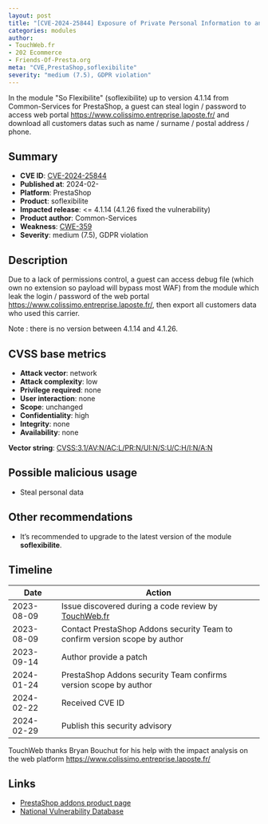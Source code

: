 ```yaml
---
layout: post
title: "[CVE-2024-25844] Exposure of Private Personal Information to an Unauthorized Actor in Common-Services - So Flexibilite module for PrestaShop"
categories: modules
author:
- TouchWeb.fr
- 202 Ecommerce
- Friends-Of-Presta.org
meta: "CVE,PrestaShop,soflexibilite"
severity: "medium (7.5), GDPR violation"
---
```


In the module "So Flexibilite" (soflexibilite) up to version 4.1.14 from Common-Services for PrestaShop, a guest can steal login / password to access web portal https://www.colissimo.entreprise.laposte.fr/ and download all customers datas such as name / surname / postal address / phone.

## Summary

* **CVE ID**: [CVE-2024-25844](https://cve.mitre.org/cgi-bin/cvename.cgi?name=CVE-2024-25844)
* **Published at**: 2024-02-
* **Platform**: PrestaShop
* **Product**: soflexibilite
* **Impacted release**: <= 4.1.14 (4.1.26 fixed the vulnerability)
* **Product author**: Common-Services
* **Weakness**: [CWE-359](https://cwe.mitre.org/data/definitions/359.html)
* **Severity**: medium (7.5), GDPR violation

## Description

Due to a lack of permissions control, a guest can access debug file (which own no extension so payload will bypass most WAF) from the module which leak the login / password of the web portal https://www.colissimo.entreprise.laposte.fr/, then export all customers data who used this carrier.

Note : there is no version between 4.1.14 and 4.1.26.

## CVSS base metrics

* **Attack vector**: network
* **Attack complexity**: low
* **Privilege required**: none
* **User interaction**: none
* **Scope**: unchanged
* **Confidentiality**: high
* **Integrity**: none
* **Availability**: none

**Vector string**: [CVSS:3.1/AV:N/AC:L/PR:N/UI:N/S:U/C:H/I:N/A:N](https://nvd.nist.gov/vuln-metrics/cvss/v3-calculator?vector=AV:N/AC:L/PR:N/UI:N/S:U/C:H/I:N/A:N)

## Possible malicious usage

* Steal personal data

## Other recommendations

* It’s recommended to upgrade to the latest version of the module **soflexibilite**.

## Timeline

| Date | Action |
|--|--|
| 2023-08-09 | Issue discovered during a code review by [TouchWeb.fr](https://www.touchweb.fr) |
| 2023-08-09 | Contact PrestaShop Addons security Team to confirm version scope by author |
| 2023-09-14 | Author provide a patch |
| 2024-01-24 | PrestaShop Addons security Team confirms version scope by author |
| 2024-02-22 | Received CVE ID |
| 2024-02-29 | Publish this security advisory |


TouchWeb thanks Bryan Bouchut for his help with the impact analysis on the web platform https://www.colissimo.entreprise.laposte.fr/

## Links

* [PrestaShop addons product page](https://addons.prestashop.com/fr/transporteurs/2704-colissimo-domicile-et-points-de-retrait.html)
* [National Vulnerability Database](https://nvd.nist.gov/vuln/detail/CVE-2024-25844)
